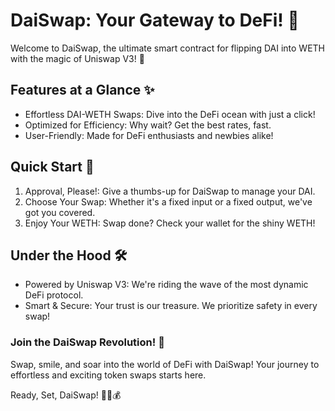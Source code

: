 # DaiSwap: Your Gateway to DeFi! 🚀 

Welcome to DaiSwap, the ultimate smart contract for flipping DAI into WETH with the magic of Uniswap V3! 🌟

## Features at a Glance ✨

- Effortless DAI-WETH Swaps: Dive into the DeFi ocean with just a click!
- Optimized for Efficiency: Why wait? Get the best rates, fast.
- User-Friendly: Made for DeFi enthusiasts and newbies alike!

## Quick Start 🏁

1. Approval, Please!: Give a thumbs-up for DaiSwap to manage your DAI.
2. Choose Your Swap: Whether it's a fixed input or a fixed output, we've got you covered.
3. Enjoy Your WETH: Swap done? Check your wallet for the shiny WETH!

## Under the Hood 🛠️

- Powered by Uniswap V3: We're riding the wave of the most dynamic DeFi protocol.
- Smart & Secure: Your trust is our treasure. We prioritize safety in every swap!

### Join the DaiSwap Revolution! 🎉

Swap, smile, and soar into the world of DeFi with DaiSwap! Your journey to effortless and exciting token swaps starts here.

Ready, Set, DaiSwap! 💫💱💰
